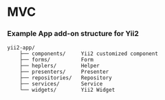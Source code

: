 MVC
===

### Example App add-on structure for Yii2

```
yii2-app/
    ├── components/     Yii2 customized component
    ├── forms/          Form
    ├── heplers/        Helper
    ├── presenters/     Presenter
    ├── repositories/   Repository
    ├── services/       Service
    └── widgets/        Yii2 Widget
```

